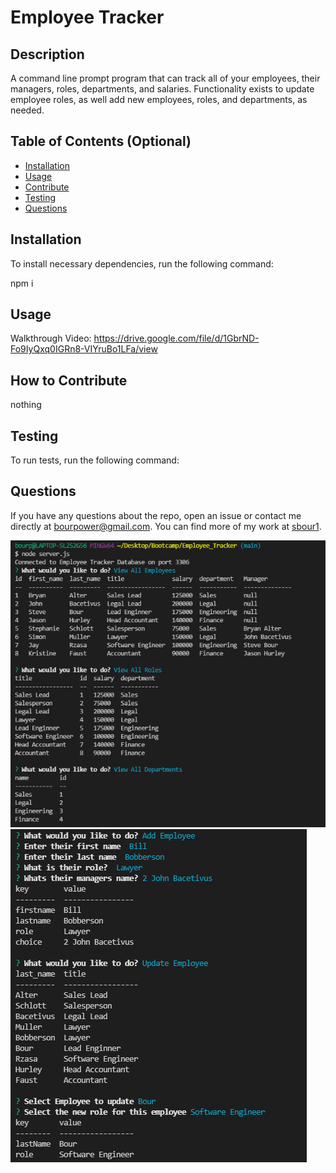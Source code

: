 # Employee Tracker
  

  ## Description
  
  A command line prompt program that can track all of your employees, their managers, roles, departments, and salaries. Functionality exists to update employee roles, as well add new employees, roles, and departments, as needed.
  
  ## Table of Contents (Optional)
  
  * [Installation](#installation)
  * [Usage](#usage)
  * [Contribute](#contributing)
  * [Testing](#testing)
  * [Questions](#questions)
  
  ## Installation
  
  To install necessary dependencies, run the following command: 

  npm i

  ## Usage

  Walkthrough Video: https://drive.google.com/file/d/1GbrND-Fo9IyQxq0IGRn8-VIYruBo1LFa/view 
  
  ## How to Contribute
  
  nothing

  ## Testing
  
  To run tests, run the following command:

  
  
  ## Questions
  
  If you have any questions about the repo, open an issue or contact me directly at bourpower@gmail.com. You can find more of my work at [sbour1](https://github.com/sbour1/).
  
<img src="./assets/cap1.PNG" alt="Screenshot 1"/>
<img src="./assets/cap2.PNG" alt="Screenshot 2"/>
